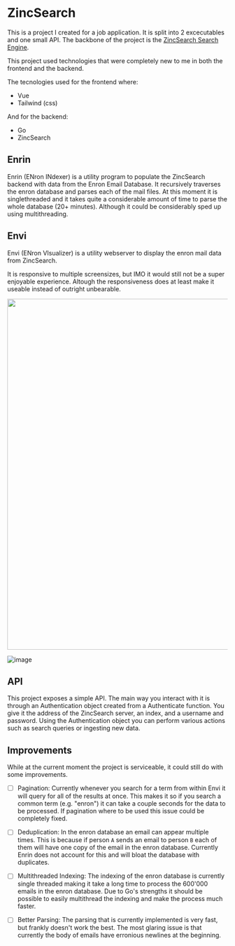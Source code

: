 # ZincSearch
This is a project I created for a job application.
It is split into 2 excecutables and one small API.
The backbone of the project is the [ZincSearch Search Engine](https://zincsearch.com/).

This project used technologies that were completely new to me in both the frontend and the backend.

The tecnologies used for the frontend where:
  - Vue
  - Tailwind (css)

And for the backend:
  - Go
  - ZincSearch

## Enrin
Enrin (ENron INdexer) is a utility program to populate the ZincSearch backend with data from the Enron Email Database.
It recursively traverses the enron database and parses each of the mail files.
At this moment it is singlethreaded and it takes quite a considerable amount of time to parse the whole database (20+ minutes).
Although it could be considerably sped up using multithreading.


## Envi
Envi (ENron VIsualizer) is a utility webserver to display the enron mail data from ZincSearch.

It is responsive to multiple screensizes, but IMO it would still not be a super enjoyable experience.
Altough the responsiveness does at least make it useable instead of outright unbearable.

<img src="https://user-images.githubusercontent.com/34782839/215234474-5840a88b-8c13-4661-9eb3-561ba6ffe29a.png" width="800"/>

![image](https://user-images.githubusercontent.com/34782839/215235333-3c2871ac-566f-4be9-acfc-83b76a2fe782.png)

## API
This project exposes a simple API.
The main way you interact with it is through an Authentication object created from a Authenticate function.
You give it the address of the ZincSearch server, an index, and a username and password.
Using the Authentication object you can perform various actions such as search queries or ingesting new data.

## Improvements
While at the current moment the project is serviceable, it could still do with some improvements.

- [ ] Pagination:
  Currently whenever you search for a term from within Envi it will query for all of the results at once.
  This makes it so if you search a common term (e.g. "enron") it can take a couple seconds for the data to be processed.
  If pagination where to be used this issue could be completely fixed.
  
- [ ] Deduplication:
  In the enron database an email can appear multiple times.
  This is because if person `A` sends an email to person `B` each of them will have one copy of the email in the enron database.
  Currently Enrin does not account for this and will bloat the database with duplicates.
  
- [ ] Multithreaded Indexing:
  The indexing of the enron database is currently single threaded making it take a long time to process the 600'000 emails in the enron database.
  Due to Go's strengths it should be possible to easily multithread the indexing and make the process much faster.
  
- [ ] Better Parsing:
  The parsing that is currently implemented is very fast, but frankly doesn't work the best.
  The most glaring issue is that currently the body of emails have erronious newlines at the beginning.

